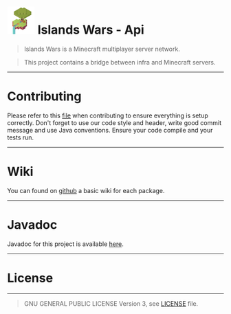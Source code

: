 # <img src="https://raw.githubusercontent.com/islands-wars/guidelines/master/assets/icon.png" width="64"> Islands Wars - Api 


> Islands Wars is a Minecraft multiplayer server network.

> This project contains a bridge between infra and Minecraft servers.

---

# Contributing

Please refer to this [file](https://github.com/islands-wars/guidelines/blob/master/README.md) when contributing to ensure everything is setup correctly.
Don't forget to use our code style and header, write good commit message and use Java conventions.
Ensure your code compile and your tests run.

---

# Wiki

You can found on [github](https://github.com/islands-wars/islands/wiki) a basic wiki for each package.

---

# Javadoc

Javadoc for this project is available [here](http://doc.islandswars.fr/index.html?overview-summary.html).

---

# License

---

> GNU GENERAL PUBLIC LICENSE Version 3, see [LICENSE](https://github.com/islands-wars/api/blob/master/LICENSE) file.